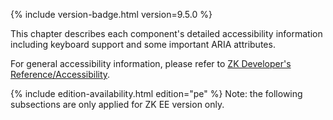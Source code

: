 

{% include version-badge.html version=9.5.0 %}

This chapter describes each component's detailed accessibility
information including keyboard support and some important ARIA
attributes.

For general accessibility information, please refer to [ZK Developer's Reference/Accessibility]({{site.baseurl}}/zk_dev_ref/accessibility/accessibility).

{% include edition-availability.html edition="pe" %} Note: the following subsections are only applied for
ZK EE version only.